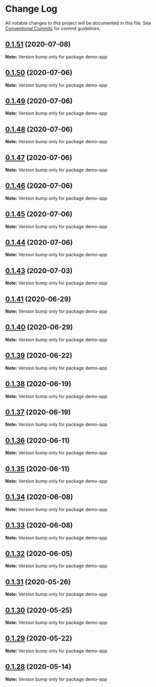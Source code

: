 # Change Log

All notable changes to this project will be documented in this file.
See [Conventional Commits](https://conventionalcommits.org) for commit guidelines.

## [0.1.51](https://github.com/mui-org/material-ui-x/compare/v0.1.42...v0.1.51) (2020-07-08)

**Note:** Version bump only for package demo-app





## [0.1.50](https://github.com/mui-org/material-ui-x/compare/v0.1.49...v0.1.50) (2020-07-06)

**Note:** Version bump only for package demo-app





## [0.1.49](https://github.com/mui-org/material-ui-x/compare/v0.1.48...v0.1.49) (2020-07-06)

**Note:** Version bump only for package demo-app





## [0.1.48](https://github.com/mui-org/material-ui-x/compare/v0.1.47...v0.1.48) (2020-07-06)

**Note:** Version bump only for package demo-app





## [0.1.47](https://github.com/mui-org/material-ui-x/compare/v0.1.46...v0.1.47) (2020-07-06)

**Note:** Version bump only for package demo-app





## [0.1.46](https://github.com/mui-org/material-ui-x/compare/v0.1.45...v0.1.46) (2020-07-06)

**Note:** Version bump only for package demo-app





## [0.1.45](https://github.com/mui-org/material-ui-x/compare/v0.1.44...v0.1.45) (2020-07-06)

**Note:** Version bump only for package demo-app





## [0.1.44](https://github.com/mui-org/material-ui-x/compare/v0.1.43...v0.1.44) (2020-07-06)

**Note:** Version bump only for package demo-app





## [0.1.43](https://github.com/mui-org/material-ui-x/compare/v0.1.42...v0.1.43) (2020-07-03)

**Note:** Version bump only for package demo-app





## [0.1.41](https://github.com/mui-org/material-ui-x/compare/v0.1.40...v0.1.41) (2020-06-29)

**Note:** Version bump only for package demo-app





## [0.1.40](https://github.com/mui-org/material-ui-x/compare/v0.1.39...v0.1.40) (2020-06-29)

**Note:** Version bump only for package demo-app





## [0.1.39](https://github.com/mui-org/material-ui-x/compare/v0.1.38...v0.1.39) (2020-06-22)

**Note:** Version bump only for package demo-app





## [0.1.38](https://github.com/mui-org/material-ui-x/compare/v0.1.37...v0.1.38) (2020-06-19)

**Note:** Version bump only for package demo-app





## [0.1.37](https://github.com/mui-org/material-ui-x/compare/v0.1.36...v0.1.37) (2020-06-19)

**Note:** Version bump only for package demo-app





## [0.1.36](https://github.com/mui-org/material-ui-x/compare/v0.1.35...v0.1.36) (2020-06-11)

**Note:** Version bump only for package demo-app





## [0.1.35](https://github.com/mui-org/material-ui-x/compare/v0.1.34...v0.1.35) (2020-06-11)

**Note:** Version bump only for package demo-app





## [0.1.34](https://github.com/mui-org/material-ui-x/compare/v0.1.33...v0.1.34) (2020-06-08)

**Note:** Version bump only for package demo-app





## [0.1.33](https://github.com/mui-org/material-ui-x/compare/v0.1.32...v0.1.33) (2020-06-08)

**Note:** Version bump only for package demo-app





## [0.1.32](https://github.com/mui-org/material-ui-x/compare/v0.1.31...v0.1.32) (2020-06-05)

**Note:** Version bump only for package demo-app





## [0.1.31](https://github.com/mui-org/material-ui-x/compare/v0.1.30...v0.1.31) (2020-05-26)

**Note:** Version bump only for package demo-app





## [0.1.30](https://github.com/mui-org/material-ui-x/compare/v0.1.29...v0.1.30) (2020-05-25)

**Note:** Version bump only for package demo-app





## [0.1.29](https://github.com/mui-org/material-ui-x/compare/v0.1.28...v0.1.29) (2020-05-22)

**Note:** Version bump only for package demo-app





## [0.1.28](https://github.com/mui-org/material-ui-x/compare/v0.1.27...v0.1.28) (2020-05-14)

**Note:** Version bump only for package demo-app
